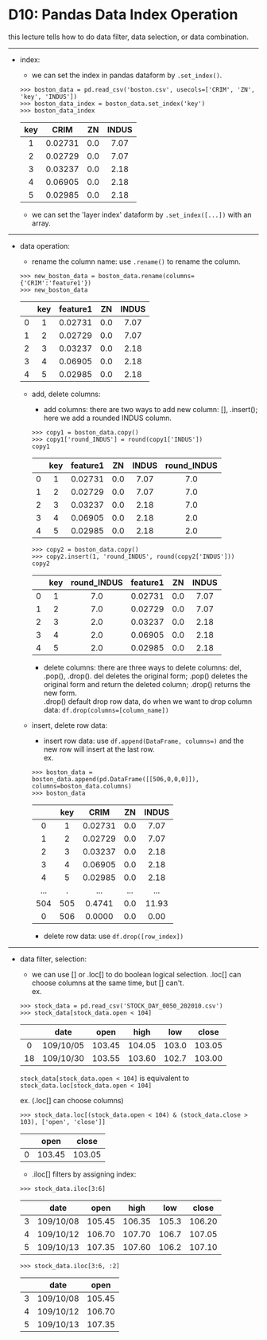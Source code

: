 # D10: Pandas Data Index Operation
this lecture tells how to do data filter, data selection, or data combination.<br>
* * *
*	index:
	*	we can set the index in pandas dataform by `.set_index()`.<br>
	```
	>>> boston_data = pd.read_csv('boston.csv', usecols=['CRIM', 'ZN', 'key', 'INDUS'])
	>>> boston_data_index = boston_data.set_index('key')
	>>> boston_data_index
	```

	| key | CRIM |  ZN | INDUS |
	| :-: | :--: | :-: | :---: |
	| 1 | 0.02731 | 0.0 | 7.07 |
	| 2 | 0.02729 | 0.0 | 7.07 |
	| 3 | 0.03237 | 0.0 | 2.18 |
	| 4 | 0.06905 | 0.0 | 2.18 |
	| 5 | 0.02985 | 0.0 | 2.18 |

	*	we can set the 'layer index' dataform by `.set_index([...])` with an array. <br>
* * *
*	data operation:
	*	rename the column name: use `.rename()` to rename the column.
	```
	>>> new_boston_data = boston_data.rename(columns={'CRIM':'feature1'})
	>>> new_boston_data
	```

	|     | key | feature1 |  ZN | INDUS |
	| :-: | :-: | :--: | :-: | :---: |
	|  0  | 1 | 0.02731 | 0.0 | 7.07 |
	|  1  | 2 | 0.02729 | 0.0 | 7.07 |
	|  2  | 3 | 0.03237 | 0.0 | 2.18 |
	|  3  | 4 | 0.06905 | 0.0 | 2.18 |
	|  4  | 5 | 0.02985 | 0.0 | 2.18 |

	*	add, delete columns:
		*	add columns: there are two ways to add new column: [], .insert(); here we add a rounded INDUS column.<br>
		```
		>>> copy1 = boston_data.copy()
		>>> copy1['round_INDUS'] = round(copy1['INDUS'])
		copy1
		```

		|     | key | feature1 |  ZN | INDUS | round_INDUS |
		| :-: | :-: | :--: | :-: | :---: | :---: |
		|  0  | 1 | 0.02731 | 0.0 | 7.07 | 7.0 |
		|  1  | 2 | 0.02729 | 0.0 | 7.07 | 7.0 |
		|  2  | 3 | 0.03237 | 0.0 | 2.18 | 7.0 |
		|  3  | 4 | 0.06905 | 0.0 | 2.18 | 2.0 |
		|  4  | 5 | 0.02985 | 0.0 | 2.18 | 2.0 |

		```
		>>> copy2 = boston_data.copy()
		>>> copy2.insert(1, 'round_INDUS', round(copy2['INDUS']))
		copy2
		```

		|     | key | round_INDUS| feature1 |  ZN | INDUS |
		| :-: | :-: | :---: | :--: | :-: | :---: |
		|  0  | 1 | 7.0 | 0.02731 | 0.0 | 7.07 |
		|  1  | 2 | 7.0 | 0.02729 | 0.0 | 7.07 |
		|  2  | 3 | 2.0 | 0.03237 | 0.0 | 2.18 |
		|  3  | 4 | 2.0 | 0.06905 | 0.0 | 2.18 |
		|  4  | 5 | 2.0 | 0.02985 | 0.0 | 2.18 |

		*	delete columns: there are three ways to delete columns: del, .pop(), .drop(). del deletes the original form; .pop() deletes the original form and return the deleted column; .drop() returns the new form.<br>
		.drop() default drop row data, do when we want to drop column data: `df.drop(columns=[column_name])`
	*	insert, delete row data:
		*	insert row data: use `df.append(DataFrame, columns=)` and the new row will insert at the last row.<br>
		ex.
		```
		>>> boston_data = boston_data.append(pd.DataFrame([[506,0,0,0]]), columns=boston_data.columns)
		>>> boston_data
		```

		|     | key | CRIM |  ZN | INDUS |
		| :-: | :-: | :--: | :-: | :---: |
		|  0  | 1 | 0.02731 | 0.0 | 7.07 |
		|  1  | 2 | 0.02729 | 0.0 | 7.07 |
		|  2  | 3 | 0.03237 | 0.0 | 2.18 |
		|  3  | 4 | 0.06905 | 0.0 | 2.18 |
		|  4  | 5 | 0.02985 | 0.0 | 2.18 |
		| ... | . | ... | ... | ... |
		| 504 | 505 | 0.4741 | 0.0 | 11.93 |
		| 0 | 506 | 0.0000 | 0.0 | 0.00 |

		*	delete row data: use `df.drop([row_index])`
* * *
*	data filter, selection:
	*	we can use [] or .loc[] to do boolean logical selection. .loc[] can choose columns at the same time, but [] can't.<br>
	ex.
	```
	>>> stock_data = pd.read_csv('STOCK_DAY_0050_202010.csv')
	>>> stock_data[stock_data.open < 104]
	```

	|     | date | open | high | low | close |
	| :-: | :-:  | :-:  | :-:  | :-: | :-:   |
	|  0  | 109/10/05 | 103.45 | 104.05 | 103.0 | 103.05 |
	| 18  | 109/10/30 | 103.55 | 103.60 | 102.7 | 103.00 |

	`stock_data[stock_data.open < 104]` is equivalent to `stock_data.loc[stock_data.open < 104]`

	ex. (.loc[] can choose columns)

	```
	>>> stock_data.loc[(stock_data.open < 104) & (stock_data.close > 103), ['open', 'close']]
	```

	|     | open | close |
	| :-: | :-:  | :---: |
	|  0  | 103.45 | 103.05 |

	*	.iloc[] filters by assigning index:<br>
	```
	>>> stock_data.iloc[3:6]
	```

	|     | date | open | high | low | close |
	| :-: | :-:  | :-:  | :-:  | :-: | :-:   |
	|  3  | 109/10/08 | 105.45 | 106.35 | 105.3 | 106.20 |
	|  4  | 109/10/12 | 106.70 | 107.70 | 106.7 | 107.05 |
	|  5  | 109/10/13 | 107.35 | 107.60 | 106.2 | 107.10 |

	```
	>>> stock_data.iloc[3:6, :2]
	```

	|     | date | open |
	| :-: | :-:  | :-:  |
	|  3  | 109/10/08 | 105.45 |
	|  4  | 109/10/12 | 106.70 |
	|  5  | 109/10/13 | 107.35 |



